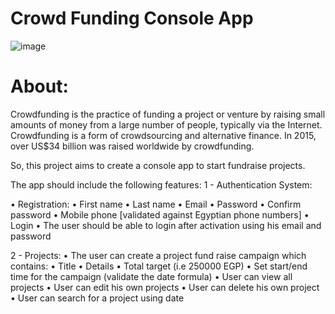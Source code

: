 # Crowd Funding Console App
![image](https://github.com/shimaadaowd/Crowd-Funding-Console-App/assets/81235048/93331a43-fe21-4ab3-b7c8-4b066a8a3c23)

# About:
Crowdfunding is the practice of funding a project or venture by raising small amounts of money from a large number of people, typically via the Internet. Crowdfunding is a form of crowdsourcing and alternative finance. In 2015, over US$34 billion was raised worldwide by crowdfunding.

So, this project aims to create a console app to start fundraise projects.

The app should include the following features:
1 - Authentication System:

• Registration:
    • First name
    • Last name
    • Email
    • Password
    • Confirm password
    • Mobile phone [validated against Egyptian phone numbers] 
    • Login
    • The user should be able to login after activation using his email and password
    
2 - Projects:
• The user can create a project fund raise campaign which contains:
• Title
• Details
• Total target (i.e 250000 EGP)
• Set start/end time for the campaign (validate the date formula)
• User can view all projects
• User can edit his own projects
• User can delete his own project
• User can search for a project using date
